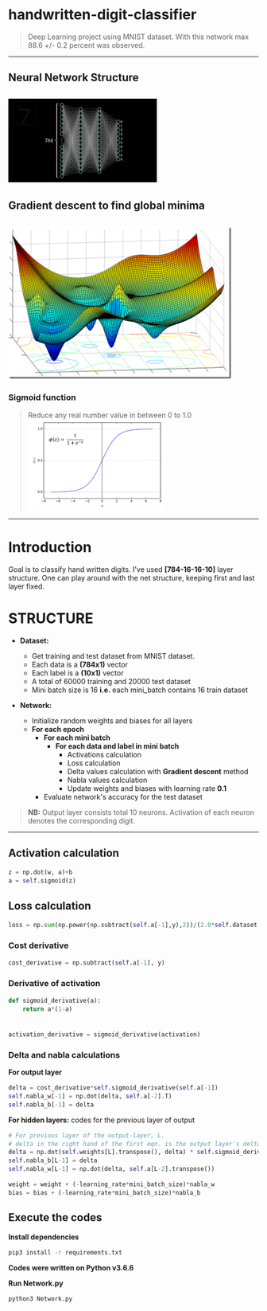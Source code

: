# handwritten-digit-classifier
> Deep Learning project using MNIST dataset.
> With this network max 88.6 +/- 0.2 percent was observed.
---

## Neural Network Structure
![image](src/img/net-structure.jpeg)
---
## Gradient descent to find global minima
![image](src/img/gradient-descent.png)
---
### Sigmoid function
> Reduce any real number value in between 0 to 1.0
![image](src/img/sigmoid.png)
---

# Introduction
Goal is to classify hand written digits. I've used **[784-16-16-10]** layer structure.
One can play around with the net structure, keeping first and last layer fixed. 

# STRUCTURE
* **Dataset:** 
	* Get training and test dataset from MNIST dataset.
	* Each data is a **(784x1)** vector
	* Each label is a **(10x1)** vector
	* A total of 60000 training and 20000 test dataset
	* Mini batch size is 16 **i.e.** each mini_batch contains 16 train dataset

* **Network:**
	* Initialize random weights and biases for all layers
	* **For each epoch**
		* **For each mini batch**
			* **For each data and label in mini batch**
				* Activations calculation
				* Loss calculation
				* Delta values calculation with **Gradient descent** method
				* Nabla values calculation
				* Update weights and biases with learning rate **0.1**
		* Evaluate network's accuracy for the test dataset

> **NB:** Output layer consists total 10 neurons. Activation of each neuron denotes the corresponding digit.
---

## Activation calculation
```python
z = np.dot(w, a)+b
a = self.sigmoid(z)
```
## Loss calculation
```python
loss = np.sum(np.power(np.subtract(self.a[-1],y),2))/(2.0*self.dataset.mini_batch_size)
```
### Cost derivative
```python
cost_derivative = np.subtract(self.a[-1], y)
```
### Derivative of activation
```python
def sigmoid_derivative(a):
	return a*(1-a)


activation_derivative = sigmoid_derivative(activation)
```

### Delta and nabla calculations
**For output layer**
```python
delta = cost_derivative*self.sigmoid_derivative(self.a[-1])
self.nabla_w[-1] = np.dot(delta, self.a[-2].T)
self.nabla_b[-1] = delta
```
**For hidden layers:** codes for the previous layer of output
```python
# For previous layer of the output-layer, L.
# delta in the right hand of the first eqn. is the output layer's delta
delta = np.dot(self.weights[L].transpose(), delta) * self.sigmoid_derivative(self.a[L-1])
self.nabla_b[L-1] = delta
self.nabla_w[L-1] = np.dot(delta, self.a[L-2].transpose())
```

```python
weight = weight + (-learning_rate*mini_batch_size)*nabla_w
bias = bias + (-learning_rate*mini_batch_size)*nabla_b
```


## Execute the codes
**Install dependencies**
```bash
pip3 install -r requirements.txt
```
**Codes were written on Python v3.6.6**


**Run Network.py**
```bash
python3 Network.py
```
